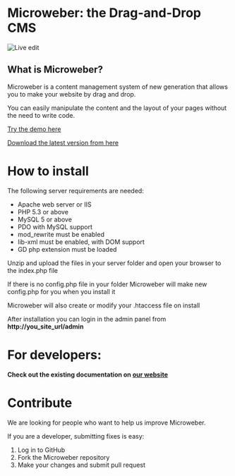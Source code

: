 # Microweber: the Drag-and-Drop CMS

![Live edit](http://microweber.com/cdn/microweber_screen_1.jpg "")


## What is Microweber?

Microweber is a content management system of new generation that allows you to make your website by drag and drop.

You can easily manipulate the content and the layout of your pages without the need to write code.

[Try the demo here](http://demo.microweber.org/admin?username=demo&password=demo)

[Download the latest version from here](https://github.com/microweber/microweber/archive/master.zip "")


# How to install


The following server requirements are needed:

* Apache web server or IIS
* PHP 5.3 or above
* MySQL 5 or above
* PDO with MySQL support
* mod_rewrite must be enabled
* lib-xml must be enabled, with DOM support
* GD php extension must be loaded



Unzip and upload the files in your server folder and
open your browser to the index.php file

If there is no config.php file in your folder
Microweber will make new config.php for you when you install it

Microweber will also create or modify your .htaccess file on install

After installation you can login in the admin panel from **http://you_site_url/admin**




For developers:
===

 

**Check out the existing documentation on [our website](http://microweber.com/api-docs "")**



Contribute
===
We are looking for people who want to help us improve Microweber. 

If you are a developer, submitting fixes is easy:

1. Log in to GitHub
2. Fork the Microweber repository
3. Make your changes and submit pull request



